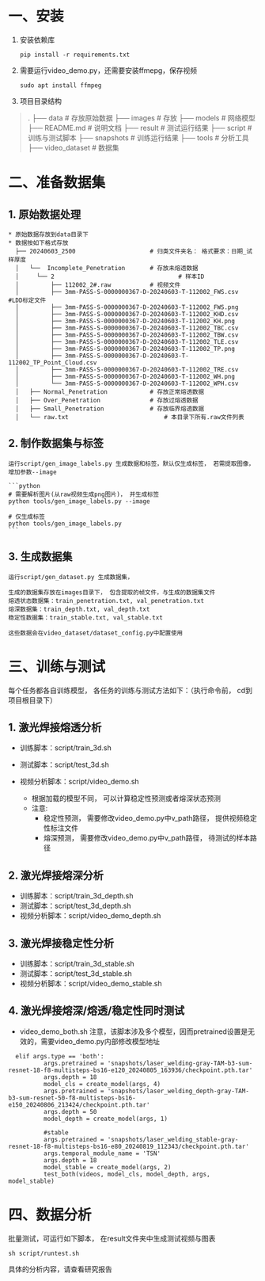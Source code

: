 # 一、安装

1. 安装依赖库

   ```
   pip install -r requirements.txt
   ```
2. 需要运行video_demo.py，还需要安装ffmepg，保存视频

   ```
   sudo apt install ffmpeg
   ```
3. 项目目录结构

>   .
>    ├── data				# 存放原始数据
>    ├── images				# 存放
>    ├── models				# 网络模型
>    ├── README.md			# 说明文档
>    ├── result				# 测试运行结果
>    ├── script				# 训练与测试脚本
>    ├── snapshots			# 训练运行结果
>    ├── tools				# 分析工具
>    ├── video_dataset		# 数据集

# 二、准备数据集

## 1. 原始数据处理

    * 原始数据存放到data目录下
    * 数据按如下格式存放
      ├── 20240603_2500                 	# 归类文件夹名： 格式要求：日期_试样厚度
      │   └──  Incomplete_Penetration   	# 存放未熔透数据
      │     └── 2                       			# 样本ID
      │         ├── 112002_2#.raw       	# 视频文件
      │         ├── 3mm-PASS-S-0000000367-D-20240603-T-112002_FWS.csv       #LDD标定文件
      │         ├── 3mm-PASS-S-0000000367-D-20240603-T-112002_FWS.png
      │         ├── 3mm-PASS-S-0000000367-D-20240603-T-112002_KHD.csv
      │         ├── 3mm-PASS-S-0000000367-D-20240603-T-112002_KH.png
      │         ├── 3mm-PASS-S-0000000367-D-20240603-T-112002_TBC.csv
      │         ├── 3mm-PASS-S-0000000367-D-20240603-T-112002_TBW.csv
      │         ├── 3mm-PASS-S-0000000367-D-20240603-T-112002_TLE.csv
      │         ├── 3mm-PASS-S-0000000367-D-20240603-T-112002_TP.png
      │         ├── 3mm-PASS-S-0000000367-D-20240603-T-112002_TP_Point_Cloud.csv
      │         ├── 3mm-PASS-S-0000000367-D-20240603-T-112002_TRE.csv
      │         ├── 3mm-PASS-S-0000000367-D-20240603-T-112002_WH.png
      │         └── 3mm-PASS-S-0000000367-D-20240603-T-112002_WPH.csv
      │   ├── Normal_Penetration        	# 存放正常熔透数据
      │   ├── Over_Penetration          	# 存放过熔透数据
      │   ├── Small_Penetration         	# 存放临界熔透数据
      │   └── raw.txt                   		# 本目录下所有.raw文件列表

## 2. 制作数据集与标签

    运行script/gen_image_labels.py 生成数据和标签，默认仅生成标签， 若需提取图像， 增加参数--image

    ```python
    # 需要解析图片(从raw视频生成png图片)， 并生成标签
    python tools/gen_image_labels.py --image

    # 仅生成标签
    python tools/gen_image_labels.py
    ```

## 3. 生成数据集

    运行script/gen_dataset.py 生成数据集，

    生成的数据集存放在images目录下， 包含提取的帧文件，与生成的数据集文件
    熔透状态数据集：train_penetration.txt, val_penetration.txt
    熔深数据集：train_depth.txt, val_depth.txt
    稳定性数据集：train_stable.txt, val_stable.txt

    这些数据会在video_dataset/dataset_config.py中配置使用

# 三、训练与测试

每个任务都各自训练模型， 各任务的训练与测试方法如下：（执行命令前， cd到项目根目录下）

## 1. 激光焊接熔透分析

* 训练脚本：script/train_3d.sh
* 测试脚本：script/test_3d.sh
* 视频分析脚本：script/video_demo.sh

  * 根据加载的模型不同， 可以计算稳定性预测或者熔深状态预测
  * 注意:
    * 稳定性预测， 需要修改video_demo.py中v_path路径， 提供视频稳定性标注文件
    * 熔深预测， 需要修改video_demo.py中v_path路径， 待测试的样本路径

## 2. 激光焊接熔深分析

* 训练脚本：script/train_3d_depth.sh
* 测试脚本：script/test_3d_depth.sh
* 视频分析脚本：script/video_demo_depth.sh

## 3. 激光焊接稳定性分析

* 训练脚本：script/train_3d_stable.sh
* 测试脚本：script/test_3d_stable.sh
* 视频分析脚本：script/video_demo_stable.sh

## 4. 激光焊接熔深/熔透/稳定性同时测试

* video_demo_both.sh
  注意，该脚本涉及多个模型，因而pretrained设置是无效的，需要video_demo.py内部修改模型地址

```
  elif args.type == 'both':
          args.pretrained = 'snapshots/laser_welding-gray-TAM-b3-sum-resnet-18-f8-multisteps-bs16-e120_20240805_163936/checkpoint.pth.tar'
          args.depth = 18
          model_cls = create_model(args, 4)
          args.pretrained = 'snapshots/laser_welding_depth-gray-TAM-b3-sum-resnet-50-f8-multisteps-bs16-e150_20240806_213424/checkpoint.pth.tar'
          args.depth = 50
          model_depth = create_model(args, 1)

          #stable
          args.pretrained = 'snapshots/laser_welding_stable-gray-resnet-18-f8-multisteps-bs16-e80_20240819_112343/checkpoint.pth.tar'
          args.temporal_module_name = 'TSN'
          args.depth = 18
          model_stable = create_model(args, 2)
          test_both(videos, model_cls, model_depth, args, model_stable)  
```

# 四、数据分析

批量测试，可运行如下脚本， 在result文件夹中生成测试视频与图表

```
sh script/runtest.sh
```

具体的分析内容，请查看研究报告
